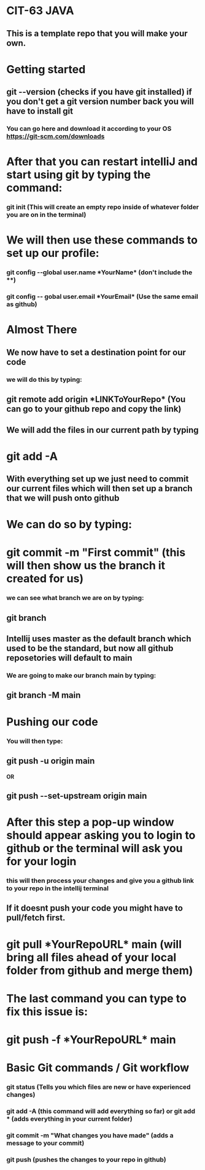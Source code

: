 # CIT-63 JAVA

## This is a template repo that you will make your own. 

# Getting started

## git --version (checks if you have git installed) if you don't get a git version number back you will have to install git
### You can go here and download it according to your OS <a>https://git-scm.com/downloads</a>

# After that you can restart intelliJ and start using git by typing the command:
### git init (This will create an empty repo inside of whatever folder you are on in the terminal)

# We will then use these commands to set up our profile:
### git config --global user.name &#42;YourName&#42; (don't include the &#42;&#42;)
### git config -- gobal user.email &#42;YourEmail&#42; (Use the same email as github)

# Almost There
## We now have to set a destination point for our code
### we will do this by typing:
## git remote add origin &#42;LINKToYourRepo&#42; (You can go to your github repo and copy the link)
## We will add the files in our current path by typing
# git add -A
## With everything set up we just need to commit our current files which will then set up a branch that we will push onto github
# We can do so by typing:
# git commit -m "First commit" (this will then show us the branch it created for us)
### we can see what branch we are on by typing:
## git branch
## Intellij uses master as the default branch which used to be the standard, but now all github reposetories will default to main
### We are going to make our branch main by typing:
## git branch -M main
# Pushing our code
### You will then type:
## git push -u origin main
#### OR
## git push --set-upstream origin main
# After this step a pop-up window should appear asking you to login to github or the terminal will ask you for your login
### this will then process your changes and give you a github link to your repo in the intellij terminal
## If it doesnt push your code you might have to pull/fetch first.
# git pull &#42;YourRepoURL&#42; main (will bring all files ahead of your local folder from github and merge them)
# The last command you can type to fix this issue is:
# git push -f &#42;YourRepoURL&#42; main

# Basic Git commands / Git workflow

### git status (Tells you which files are new or have experienced changes)

### git add -A (this command will add everything so far) or git add * (adds everything in your current folder)

### git commit -m "What changes you have made" (adds a message to your commit)

### git push (pushes the changes to your repo in github)
